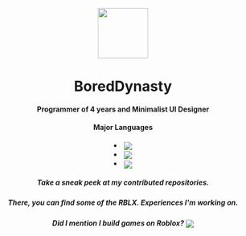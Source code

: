 <p align="center">
	<img src="https://github.com/user-attachments/assets/00b8c155-e80f-47dc-8bbb-90f08f31226a" width="100" height="100">
  <h1 align="center">
	  BoredDynasty
  </h1>
  <h4 align="center">
	  Programmer of 4 years and Minimalist UI Designer
  </h3>
  <div></div>
  <h4 align="center">Major Languages</h4>
 
  <li align="center">
	  <img align="center" src="https://github.com/user-attachments/assets/c7acfbab-599f-48ed-8b7a-5b8ec9f34200">
  </li>
  <li align="center">
	  <img align="center" src="https://github.com/user-attachments/assets/5d71d868-6423-4e00-a835-1dcc5e705278">
  </li>
  <li align="center">
	  <img align="center" src="https://github.com/user-attachments/assets/fc3bf654-e432-4f97-b340-e38a042516e3">
  </li>

  <div></div>
  <h5 align="center">
	  Take a <bold>sneak peek</bold> at my contributed repositories.
  </h5>
  <div></div>
  <h5 align="center">
	  There, you can find some of the RBLX. Experiences I'm working on.
  </h5>
  <h5 align="center">
	  Did I mention I build games on Roblox? 
	  <img align="center" src="https://github.com/user-attachments/assets/b8fe6b8b-a458-4aff-a677-b46259ebbde6">
  </h5>
</p>
